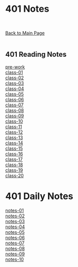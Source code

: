# 401 Notes
<br>

[Back to Main Page](./../README.md)<br><br>

## 401 Reading Notes
[pre-work](prework.md)<br>
[class-01](class-01.md)<br>
[class-02](class-02.md)<br>
[class-03](class-03.md)<br>
[class-04](class-04.md)<br>
[class-05](class-05.md)<br>
[class-06](class-06.md)<br>
[class-07](class-07.md)<br>
[class-08](class-08.md)<br>
[class-09](class-09.md)<br>
[class-10](class-10.md)<br>
[class-11](class-11.md)<br>
[class-12](class-12.md)<br>
[class-13](class-13.md)<br>
[class-14](class-14.md)<br>
[class-15](class-15.md)<br>
[class-16](class-16.md)<br>
[class-17](class-17.md)<br>
[class-18](class-18.md)<br>
[class-19](class-19.md)<br>
[class-20](class-20.md)<br>

# 401 Daily Notes
[notes-01](dailynotes/daily-01.md)<br>
[notes-02](dailynotes/daily-02.md)<br>
[notes-03](dailynotes/daily-03.md)<br>
[notes-04](dailynotes/daily-04.md)<br>
[notes-05](dailynotes/daily-05.md)<br>
[notes-06](dailynotes/daily-06.md)<br>
[notes-07](dailynotes/daily-07.md)<br>
[notes-08](dailynotes/daily-08.md)<br>
[notes-09](dailynotes/daily-09.md)<br>
[notes-10](dailynotes/daily-10.md)<br>

<!-- <3  -->
